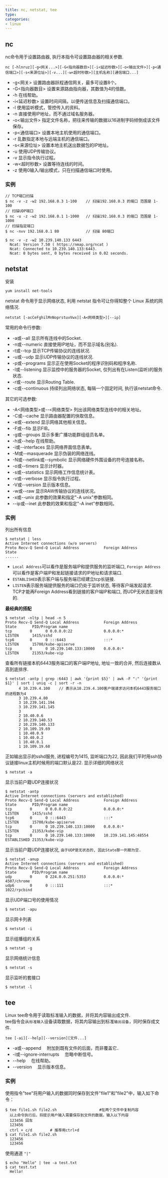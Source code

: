 ```yaml
---
title: nc, netstat, tee
type: 
categories:
- linux
---
```


## **nc**
nc命令用于设置路由器, 执行本指令可设置路由器的相关参数.  

	nc [-hlnruz][-g<网关...>][-G<指向器数目>][-i<延迟秒数>][-o<输出文件>][-p<通信端口>][-s<来源位址>][-v...][-w<超时秒数>][主机名称][通信端口...]
 * -g<网关> 设置路由器跃程通信网关，最多可设置8个。
 * -G<指向器数目> 设置来源路由指向器，其数值为4的倍数。
 * -h 在线帮助。
 * -i<延迟秒数> 设置时间间隔，以便传送信息及扫描通信端口。
 * -l 使用监听模式，管控传入的资料。
 * -n 直接使用IP地址，而不通过域名服务器。
 * -o<输出文件> 指定文件名称，把往来传输的数据以16进制字码倾倒成该文件保存。
 * -p<通信端口> 设置本地主机使用的通信端口。
 * -r 乱数指定本地与远端主机的通信端口。
 * -s<来源位址> 设置本地主机送出数据包的IP地址。
 * -u 使用UDP传输协议。
 * -v 显示指令执行过程。
 * -w<超时秒数> 设置等待连线的时间。
 * -z 使用0输入/输出模式，只在扫描通信端口时使用。
### **实例**
	// TCP端口扫描
	$ nc -v -z -w2 192.168.0.3 1-100	// 扫描192.168.0.3 的端口 范围是 1-100
	// 扫描UDP端口
	$ nc -u -z -w2 192.168.0.1 1-1000	// 扫描192.168.0.3 的端口 范围是 1-1000
	// 扫描指定端口
	$ nc -nvv 192.168.0.1 80 			// 扫描 80端口

	$ nc -v -z -w2 10.239.140.133 6443
	  Ncat: Version 7.50 ( https://nmap.org/ncat )
	  Ncat: Connected to 10.239.140.133:6443.
	  Ncat: 0 bytes sent, 0 bytes received in 0.02 seconds.

## **netstat**
安装

	yum install net-tools
netstat 命令用于显示网络状态, 利用 netstat 指令可让你得知整个 Linux 系统的网络情况.  

	netstat [-acCeFghilMnNoprstuvVwx][-A<网络类型>][--ip]
常用的命令行参数:
 * -a或--all 显示所有连线中的Socket.
 * -n或--numeric 直接使用IP地址，而不显示域名(别名).
 * -t或--tcp 显示TCP传输协议的连线状况.
 * -u或--udp 显示UDP传输协议的连线状况.
 * -p或--programs 显示正在使用Socket的程序识别码和程序名称.
 * -l或--listening 显示监控中的服务器的Socket, 仅列出有在Listen(监听)的服务状态.
 * -r或--route 显示Routing Table.
 * -c或--continuous 持续列出网络状态, 每隔一个固定时间, 执行该netstat命令.

其它的可选参数:
 * -A<网络类型>或--<网络类型> 列出该网络类型连线中的相关地址。
 * -C或--cache 显示路由器配置的快取信息。
 * -e或--extend 显示网络其他相关信息。
 * -F或--fib 显示FIB。
 * -g或--groups 显示多重广播功能群组组员名单。
 * -h或--help 在线帮助。
 * -i或--interfaces 显示网络界面信息表单。
 * -M或--masquerade 显示伪装的网络连线。
 * -N或--netlink或--symbolic 显示网络硬件外围设备的符号连接名称。
 * -o或--timers 显示计时器。
 * -s或--statistics 显示网络工作信息统计表。
 * -v或--verbose 显示指令执行过程。
 * -V或--version 显示版本信息。
 * -w或--raw 显示RAW传输协议的连线状况。
 * -x或--unix 此参数的效果和指定"-A unix"参数相同。
 * --ip或--inet 此参数的效果和指定"-A inet"参数相同。

### **实例**
列出所有信息

	$ netstat | less
	Active Internet connections (w/o servers)
	Proto Recv-Q Send-Q Local Address           Foreign Address         State
	......
 * `Local Address`可以看作是服务端IP和提供服务的监听端口, `Foreign Address`可以看作是客户端IP和发起链接请求的IP地址和请求端口.  
 * `ESTABLISHED`表示客户端与服务端已经建立tcp长链接.  
 * `LISTEN`表示服务端提供服务的端口仍处于监听状态, 等待客户端发起请求.  
TCP才能再Foreign Address看到链接的客户端IP和端口, 而UDP无状态是没有的.

**最经典的搭配**

	$ netstat -nltp | head -n 5
	Proto Recv-Q Send-Q Local Address           Foreign Address         State       PID/Program name
	tcp        0      0 0.0.0.0:22              0.0.0.0:*               LISTEN      1415/sshd
	tcp6       0      0 :::6443                 :::*                    LISTEN      15700/kube-apiserve
	tcp        0      0 10.239.140.133:10000    0.0.0.0:*               LISTEN      21353/kube-vip
查看所有链接本机6443服务端口的客户端IP地址, 地址一致的合并, 然后连接数从高到底排序.

	$ netstat -antp | grep :6443 | awk '{print $5}' | awk -F ":" '{print $1}' | sort | uniq -c | sort -r -n
	      4 10.239.4.100	// 表示从10.239.4.100客户端请求访问本机6443服务端口的进程数为4
	      3 10.239.4.80
	      3 10.239.141.194
	      3 10.239.141.145
	      3
	      2 10.40.0.6
	      2 10.239.140.53
	      2 10.239.140.133
	      2 10.109.19.69
	      1 10.40.0.9
	      1 10.40.0.2
	      1 10.40.0.1
	      1 10.109.19.68

正如输出显示的sshd服务, 进程编号为1415, 监听端口为22, 因此我们平时用ssh协议链接linux主机时候用的端口默认是22.
显示详细的网络状况

	$ netstat -a
显示当前户籍UDP连接状况

	$ netstat -antp
	Active Internet connections (servers and established)
	Proto Recv-Q Send-Q Local Address           Foreign Address         State       PID/Program name
	tcp        0      0 0.0.0.0:22              0.0.0.0:*               LISTEN      1415/sshd
	tcp6       0      0 :::6443                 :::*                    LISTEN      15700/kube-apiserve
	tcp        0      0 10.239.140.133:10000    0.0.0.0:*               LISTEN      21353/kube-vip
	tcp        0      0 10.239.140.133:10000    10.239.141.145:48554    ESTABLISHED 21353/kube-vip

显示当前户籍UDP连接状况, `由于UDP是无状态的, 因此State那一列都为空.`

	$ netstat -anup
	Active Internet connections (servers and established)
	Proto Recv-Q Send-Q Local Address           Foreign Address         State       PID/Program name
	udp        0      0 224.0.0.251:5353        0.0.0.0:*                           4507/chrome
	udp6       0      0 :::111                  :::*                                1022/rpcbind

显示UDP端口号的使用情况

	$ netstat -apu
显示网卡列表

	$ netstat -i
显示组播组的关系

	$ netstat -g
显示网络统计信息

	$ netstat -s
显示监听的套接口

	$ netstat -l

## **tee**
Linux tee命令用于读取标准输入的数据，并将其内容输出成文件.  
tee指令会从`标准输入`设备读取数据，将其内容输出到标准`输出设备`，同时保存成文件.  

	tee [-ai][--help][--version][文件...]
 * -a或--append 　附加到既有文件的后面，而非覆盖它．
 * -i或--ignore-interrupts 　忽略中断信号。
 * --help 　在线帮助。
 * --version 　显示版本信息。

### **实例**
使用指令"tee"将用户输入的数据同时保存到文件"file1"和"file2"中，输入如下命令：

	$ tee file1.sh file2.sh                   #在两个文件中复制内容 
	  以上命令执行后，将提示用户输入需要保存到文件的数据，输入以下内容
	  123456 回车
	  123456
	  ctrl + c/d		# 推荐用ctrl+d
	$ cat file1.sh file2.sh
	  123456
	  123456
使用通道 `"|"`

	$ echo "Hello" | tee -a test.txt
	$ cat test.txt
	  Hello!



